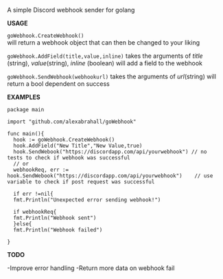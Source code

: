 A simple Discord webhook sender for golang


**USAGE**

`goWebhook.CreateWebhook()`  
will return a webhook object that can then be changed to your liking

`goWebhook.AddField(title,value,inline)` 
takes the arguments of *title* (string), *value*(string), *inline* (boolean) 
will add a field to the webhook

`goWebhook.SendWebhook(webhookurl)` takes the arguments of *url*(string)
will return a bool dependent on success


**EXAMPLES**

```
package main

import "github.com/alexabrahall/goWebhook"

func main(){
  hook := goWebhook.CreateWebhook()
  hook.AddField("New Title","New Value,true)
  hook.SendWebook("https://discordapp.com/api/yourwebhook") // no tests to check if webhook was successful
  // or
  webhookReq, err := hook.SendWebook("https://discordapp.com/api/yourwebhook")    // use variable to check if post request was successful
  
  if err !=nil{
  fmt.Println("Unexpected error sending webhook!")      
  
  if webhookReq{
  fmt.Println("Webhook sent")
  }else{
  fmt.Println("Webhook failed")

}
```


**TODO**

-Improve error handling
-Return more data on webhook fail


